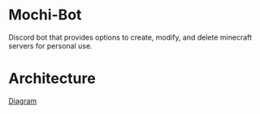 # Mochi-Bot
Discord bot that provides options to create, modify, and delete minecraft servers for personal use. 

# Architecture
[Diagram](./docs/Flowchart.pdf)
